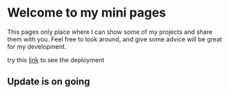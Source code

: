 # Welcome to my mini pages
This pages only place where I can show some of my  projects and share them with you. Feel free to look around, and give some advice will be great for my development.

try this [link](https://hlmyrsyd.github.io) to see the deployment

## Update is on going